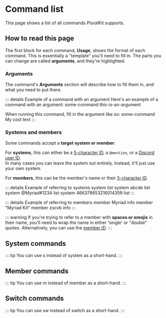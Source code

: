 ﻿# Command list
This page shows a list of all commands PluralKit supports.

## How to read this page
The first block for each command, **Usage**, shows the format of each command. This is essentially a "template" you'll need to fill in.
The parts you can change are called **arguments**, and they're highlighted.

### Arguments
The command's **Arguments** section will describe how to fill them in, and what you need to put there.

::: details Example of a command with an argument
Here's an example of a command with an argument:
<Cmd>some-command <Arg>this-is-an-argument</Arg></Cmd>

When running this command, fill in the argument like so:
<Cmd>some-command <Arg>My cool text</Arg></Cmd>
:::

### Systems and members
Some commands accept a **target system or member**: 

For **systems**, this can either be a [5-character ID](./ids.md), a `@mention`, or a [Discord user ID](https://support.discord.com/hc/en-us/articles/206346498-Where-can-I-find-my-User-Server-Message-ID-).  
In many cases you can leave the system out entirely. Instead, it'll just use your own system.

For **members**, this can be the member's name or their [5-character ID](./ids).

::: details Example of referring to systems
<CmdGroup>
<Cmd comment="Own system">system list</Cmd>
<Cmd comment="By ID">system <Arg>abcde</Arg> list</Cmd>
<Cmd comment="By @mention">system <Arg>@Myriad#1234</Arg> list</Cmd>
<Cmd comment="By Discord user ID">system <Arg>466378653216014359</Arg> list</Cmd>
</CmdGroup>
:::

::: details Example of referring to members
<CmdGroup>
<Cmd comment="By name">member <Arg>Myriad</Arg> info</Cmd>
<Cmd comment="By name (with spaces)">member <Arg>"Myriad Kit"</Arg></Cmd>
<Cmd comment="By ID">member <Arg>zxcvb</Arg> info</Cmd>
</CmdGroup>
:::

::: warning
If you're trying to refer to a member with **spaces or emojis** in their name, you'll need to wrap the name in either 'single' or "double" quotes. Alternatively, you can use the [member ID](./ids).
:::

## System commands
::: tip
You can use <Cmd inline>s</Cmd> instead of <Cmd inline>system</Cmd> as a short-hand.
:::

<CommandInfo cmd="systemInfo"></CommandInfo>
<CommandInfo cmd="systemNew"></CommandInfo>
<CommandInfo cmd="systemName"></CommandInfo>
<CommandInfo cmd="systemDesc"></CommandInfo>

## Member commands
::: tip
You can use <Cmd inline>m</Cmd> instead of <Cmd inline>member</Cmd> as a short-hand.
:::

## Switch commands
::: tip
You can use <Cmd inline>sw</Cmd> instead of <Cmd inline>switch</Cmd> as a short-hand.
:::